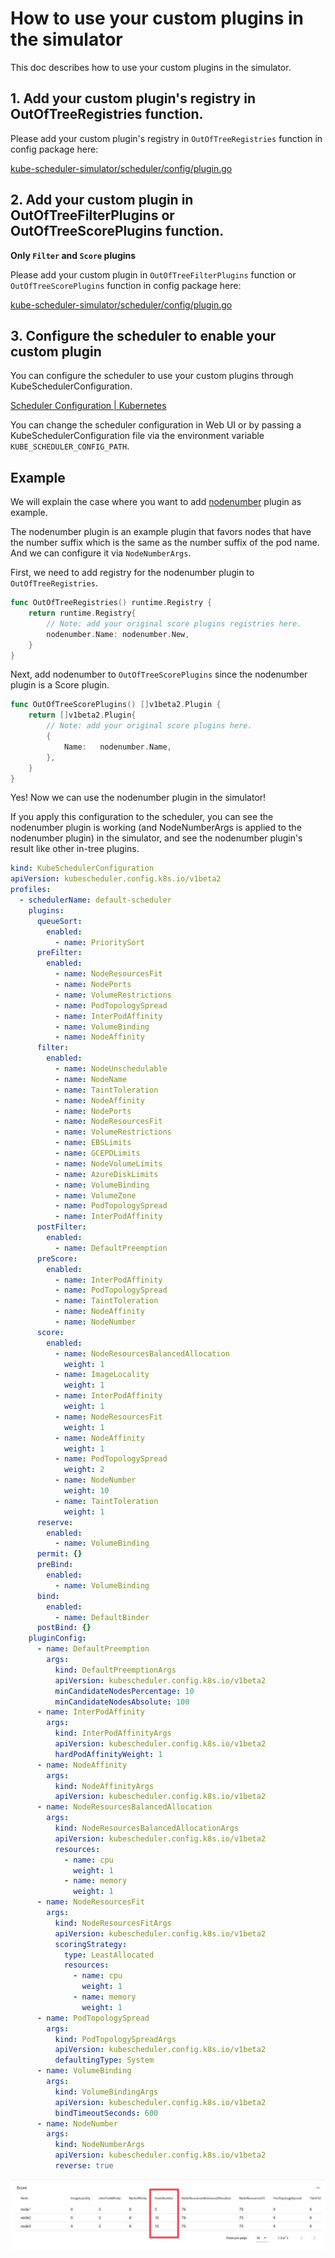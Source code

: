# How to use your custom plugins in the simulator

This doc describes how to use your custom plugins in the simulator.

## 1. Add your custom plugin's registry in OutOfTreeRegistries function.

Please add your custom plugin's registry in `OutOfTreeRegistries` function in config package here:

[kube-scheduler-simulator/scheduler/config/plugin.go](../../config/plugin.go)


## 2. Add your custom plugin in OutOfTreeFilterPlugins or OutOfTreeScorePlugins function.

**Only `Filter` and `Score` plugins**

Please add your custom plugin in `OutOfTreeFilterPlugins` function or `OutOfTreeScorePlugins` function in config package here:

[kube-scheduler-simulator/scheduler/config/plugin.go](../../config/plugin.go)

## 3. Configure the scheduler to enable your custom plugin 

You can configure the scheduler to use your custom plugins through KubeSchedulerConfiguration.

[Scheduler Configuration | Kubernetes](https://kubernetes.io/docs/reference/scheduling/config/)

You can change the scheduler configuration in Web UI or by passing a KubeSchedulerConfiguration file via the environment variable `KUBE_SCHEDULER_CONFIG_PATH`.

## Example

We will explain the case where you want to add [nodenumber](./nodenumber/plugin.go) plugin as example.

The nodenumber plugin is an example plugin that favors nodes that have the number suffix which is the same as the number suffix of the pod name.
And we can configure it via `NodeNumberArgs`.

First, we need to add registry for the nodenumber plugin to `OutOfTreeRegistries`.

```go
func OutOfTreeRegistries() runtime.Registry {
	return runtime.Registry{
		// Note: add your original score plugins registries here.
		nodenumber.Name: nodenumber.New,
	}
}
```

Next, add nodenumber to `OutOfTreeScorePlugins` since the nodenumber plugin is a Score plugin.

```go
func OutOfTreeScorePlugins() []v1beta2.Plugin {
	return []v1beta2.Plugin{
		// Note: add your original score plugins here.
		{
			Name:   nodenumber.Name,
		},
	}
}
```

Yes! Now we can use the nodenumber plugin in the simulator!

If you apply this configuration to the scheduler, you can see the nodenumber plugin is working (and NodeNumberArgs is applied to the nodenumber plugin) in the simulator,
and see the nodenumber plugin's result like other in-tree plugins.

```yaml
kind: KubeSchedulerConfiguration
apiVersion: kubescheduler.config.k8s.io/v1beta2
profiles:
  - schedulerName: default-scheduler
    plugins:
      queueSort:
        enabled:
          - name: PrioritySort
      preFilter:
        enabled:
          - name: NodeResourcesFit
          - name: NodePorts
          - name: VolumeRestrictions
          - name: PodTopologySpread
          - name: InterPodAffinity
          - name: VolumeBinding
          - name: NodeAffinity
      filter:
        enabled:
          - name: NodeUnschedulable
          - name: NodeName
          - name: TaintToleration
          - name: NodeAffinity
          - name: NodePorts
          - name: NodeResourcesFit
          - name: VolumeRestrictions
          - name: EBSLimits
          - name: GCEPDLimits
          - name: NodeVolumeLimits
          - name: AzureDiskLimits
          - name: VolumeBinding
          - name: VolumeZone
          - name: PodTopologySpread
          - name: InterPodAffinity
      postFilter:
        enabled:
          - name: DefaultPreemption
      preScore:
        enabled:
          - name: InterPodAffinity
          - name: PodTopologySpread
          - name: TaintToleration
          - name: NodeAffinity
          - name: NodeNumber
      score:
        enabled:
          - name: NodeResourcesBalancedAllocation
            weight: 1
          - name: ImageLocality
            weight: 1
          - name: InterPodAffinity
            weight: 1
          - name: NodeResourcesFit
            weight: 1
          - name: NodeAffinity
            weight: 1
          - name: PodTopologySpread
            weight: 2
          - name: NodeNumber
            weight: 10
          - name: TaintToleration
            weight: 1
      reserve:
        enabled:
          - name: VolumeBinding
      permit: {}
      preBind:
        enabled:
          - name: VolumeBinding
      bind:
        enabled:
          - name: DefaultBinder
      postBind: {}
    pluginConfig:
      - name: DefaultPreemption
        args:
          kind: DefaultPreemptionArgs
          apiVersion: kubescheduler.config.k8s.io/v1beta2
          minCandidateNodesPercentage: 10
          minCandidateNodesAbsolute: 100
      - name: InterPodAffinity
        args:
          kind: InterPodAffinityArgs
          apiVersion: kubescheduler.config.k8s.io/v1beta2
          hardPodAffinityWeight: 1
      - name: NodeAffinity
        args:
          kind: NodeAffinityArgs
          apiVersion: kubescheduler.config.k8s.io/v1beta2
      - name: NodeResourcesBalancedAllocation
        args:
          kind: NodeResourcesBalancedAllocationArgs
          apiVersion: kubescheduler.config.k8s.io/v1beta2
          resources:
            - name: cpu
              weight: 1
            - name: memory
              weight: 1
      - name: NodeResourcesFit
        args:
          kind: NodeResourcesFitArgs
          apiVersion: kubescheduler.config.k8s.io/v1beta2
          scoringStrategy:
            type: LeastAllocated
            resources:
              - name: cpu
                weight: 1
              - name: memory
                weight: 1
      - name: PodTopologySpread
        args:
          kind: PodTopologySpreadArgs
          apiVersion: kubescheduler.config.k8s.io/v1beta2
          defaultingType: System
      - name: VolumeBinding
        args:
          kind: VolumeBindingArgs
          apiVersion: kubescheduler.config.k8s.io/v1beta2
          bindTimeoutSeconds: 600
      - name: NodeNumber
        args:
          kind: NodeNumberArgs
          apiVersion: kubescheduler.config.k8s.io/v1beta2
          reverse: true
```

![result](./result.jpg)